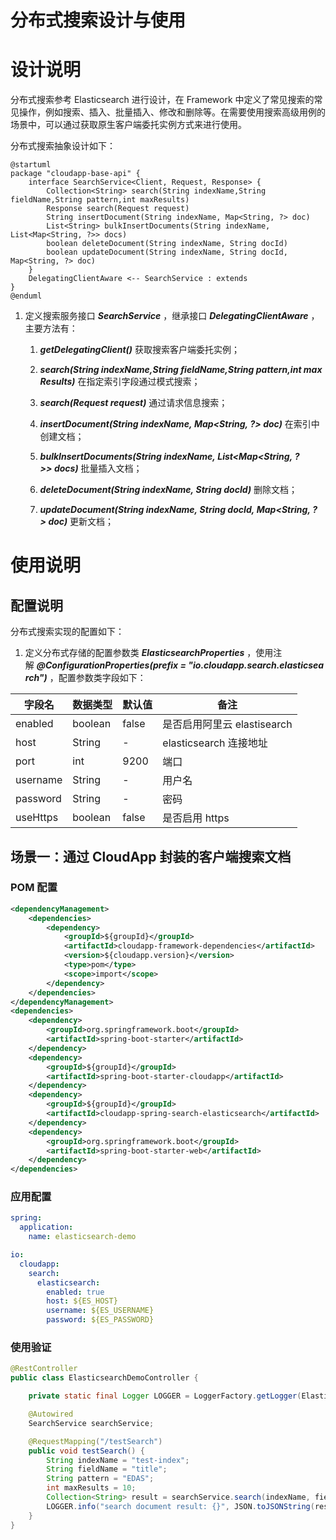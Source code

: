 # 分布式搜索设计与使用


# 设计说明

分布式搜索参考 Elasticsearch 进行设计，在 Framework 中定义了常见搜索的常见操作，例如搜索、插入、批量插入、修改和删除等。在需要使用搜索高级用例的场景中，可以通过获取原生客户端委托实例方式来进行使用。


分布式搜索抽象设计如下：

```plantuml
@startuml
package "cloudapp-base-api" {
    interface SearchService<Client, Request, Response> {
        Collection<String> search(String indexName,String fieldName,String pattern,int maxResults)
        Response search(Request request)
        String insertDocument(String indexName, Map<String, ?> doc)
        List<String> bulkInsertDocuments(String indexName, List<Map<String, ?>> docs)
        boolean deleteDocument(String indexName, String docId)
        boolean updateDocument(String indexName, String docId, Map<String, ?> doc)
    } 
    DelegatingClientAware <-- SearchService : extends
}
@enduml
```

1.  定义搜索服务接口 _**SearchService**_ ，继承接口 _**DelegatingClientAware**_ ，主要方法有：
    
    1.  _**getDelegatingClient()**_ 获取搜索客户端委托实例；
        
    2.  _**search(String indexName,String fieldName,String pattern,int maxResults)**_ 在指定索引字段通过模式搜索；
        
    3.  _**search(Request request)**_ 通过请求信息搜索；
        
    4.  _**insertDocument(String indexName, Map<String, ?> doc)**_ 在索引中创建文档；
        
    5.  _**bulkInsertDocuments(String indexName, List<Map<String, ?>> docs)**_ 批量插入文档；
        
    6.  _**deleteDocument(String indexName, String docId)**_ 删除文档；
        
    7.  _**updateDocument(String indexName, String docId, Map<String, ?> doc)**_ 更新文档；
        

# 使用说明

## 配置说明
分布式搜索实现的配置如下：

1.  定义分布式存储的配置参数类 _**ElasticsearchProperties**_ ，使用注解 _**@ConfigurationProperties(prefix = "io.cloudapp.search.elasticsearch")**_ ，配置参数类字段如下：
    

|  **字段名**  |  **数据类型**  |  **默认值**  |  **备注**  |
| --- | --- | --- | --- |
|  enabled  |  boolean  |  false  |  是否启用阿里云 elastisearch  |
|  host  |  String  |  \-  |  elasticsearch 连接地址  |
|  port  |  int  |  9200  |  端口  |
|  username  |  String  |  \-  |  用户名  |
|  password  |  String  |  \-  |  密码  |
|  useHttps  |  boolean  |  false  |  是否启用 https  |



## 场景一：通过 CloudApp 封装的客户端搜索文档

### POM 配置

```xml
<dependencyManagement>
    <dependencies>
        <dependency>
            <groupId>${groupId}</groupId>
            <artifactId>cloudapp-framework-dependencies</artifactId>
            <version>${cloudapp.version}</version>
            <type>pom</type>
            <scope>import</scope>
        </dependency>
    </dependencies>
</dependencyManagement>
<dependencies>
    <dependency>
        <groupId>org.springframework.boot</groupId>
        <artifactId>spring-boot-starter</artifactId>
    </dependency>
    <dependency>
        <groupId>${groupId}</groupId>
        <artifactId>spring-boot-starter-cloudapp</artifactId>
    </dependency>
    <dependency>
        <groupId>${groupId}</groupId>
        <artifactId>cloudapp-spring-search-elasticsearch</artifactId>
    </dependency>  
    <dependency>
        <groupId>org.springframework.boot</groupId>
        <artifactId>spring-boot-starter-web</artifactId>
    </dependency>
</dependencies>
```

### 应用配置

```yaml
spring:
  application:
    name: elasticsearch-demo

io:
  cloudapp:
    search:
      elasticsearch:
        enabled: true
        host: ${ES_HOST}
        username: ${ES_USERNAME}
        password: ${ES_PASSWORD}
```

### 使用验证

```java
@RestController
public class ElasticsearchDemoController {

    private static final Logger LOGGER = LoggerFactory.getLogger(ElasticsearchDemoController.class);

    @Autowired
    SearchService searchService;

    @RequestMapping("/testSearch")
    public void testSearch() {
        String indexName = "test-index";
        String fieldName = "title";
        String pattern = "EDAS";
        int maxResults = 10;
        Collection<String> result = searchService.search(indexName, fieldName, pattern, maxResults);
        LOGGER.info("search document result: {}", JSON.toJSONString(result));
    }
}
```